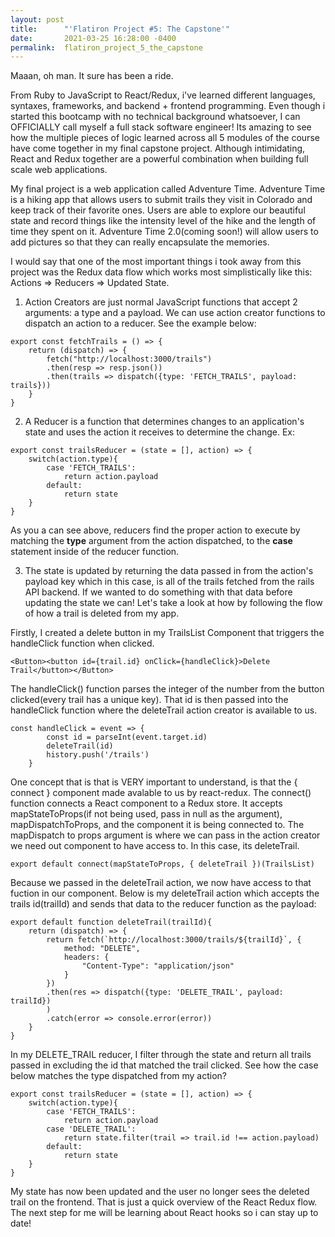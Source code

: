 ```yaml
---
layout: post
title:      "'Flatiron Project #5: The Capstone'"
date:       2021-03-25 16:28:00 -0400
permalink:  flatiron_project_5_the_capstone
---
```


Maaan, oh man. It sure has been a ride.

From Ruby to JavaScript to React/Redux, i've learned different languages, syntaxes, frameworks, and backend + frontend programming. Even though i started this bootcamp with no technical background whatsoever, I can OFFICIALLY call myself a full stack software engineer! Its amazing to see how the multiple pieces of logic learned across all 5 modules of the course have come together in my final capstone project. Although intimidating, React and Redux together are a powerful combination when building full scale web applications.

My final project is a web application called Adventure Time. Adventure Time is a hiking app that allows users to submit trails they visit in Colorado and keep track of their favorite ones. Users are able to explore our beautiful state and record things like the intensity level of the hike and the length of time they spent on it. Adventure Time 2.0(coming soon!) will allow users to add pictures so that they can really encapsulate the memories.  

I would say that one of the most important things i took away from this project was the Redux data flow which works most simplistically like this: Actions => Reducers => Updated State. 

1) Action Creators are just normal JavaScript functions that accept 2 arguments: a type and a payload. We can use action creator functions to dispatch an action to a reducer. See the example below:
```
export const fetchTrails = () => {
    return (dispatch) => {
        fetch("http://localhost:3000/trails")
        .then(resp => resp.json())
        .then(trails => dispatch({type: 'FETCH_TRAILS', payload: trails}))
    }
}
```

2) A Reducer is a function that determines changes to an application's state and uses the action it receives to determine the change. Ex: 
```
export const trailsReducer = (state = [], action) => {
    switch(action.type){
        case 'FETCH_TRAILS':
            return action.payload
        default:
            return state
    }
}
```
As you a can see above, reducers find the proper action to execute by matching the **type** argument from the action dispatched, to the **case** statement inside of the reducer function.

3) The state is updated by returning the data passed in from the action's payload key which in this case, is all of the trails fetched from the rails API backend. If we wanted to do something with that data before updating the state we can! Let's take a look at how by following the flow of how a trail is deleted from my app.

Firstly, I created a delete button in my TrailsList Component that triggers the handleClick function when clicked.
```
<Button><button id={trail.id} onClick={handleClick}>Delete Trail</button></Button>
```

The handleClick() function parses the integer of the number from the button clicked(every trail has a unique key). That id is then passed into the handleClick function where the deleteTrail action creator is available to us. 
```
const handleClick = event => {
        const id = parseInt(event.target.id)
        deleteTrail(id)
        history.push('/trails')
    }
```

One concept that is that is VERY important to understand, is that the { connect } component made avalable to us by react-redux. The connect() function connects a React component to a Redux store. It accepts mapStateToProps(if not being used, pass in null as the argument), mapDispatchToProps, and the component it is being connected to. The mapDispatch to props argument is where we can pass in the action creator we need out component to have access to. In this case, its deleteTrail. 

```
export default connect(mapStateToProps, { deleteTrail })(TrailsList)
```

Because we passed in the deleteTrail action, we now have access to that fuction in our component. Below is my deleteTrail action which accepts the trails id(trailId) and sends that data to the reducer function as the payload:

```
export default function deleteTrail(trailId){
    return (dispatch) => {
        return fetch(`http://localhost:3000/trails/${trailId}`, {
            method: "DELETE",
            headers: {
                "Content-Type": "application/json"
            }
        })
        .then(res => dispatch({type: 'DELETE_TRAIL', payload: trailId})
        )
        .catch(error => console.error(error))
    }
}
```

In my DELETE_TRAIL reducer, I filter through the state and return all trails passed in excluding the id that matched the trail clicked. See how the case below matches the type dispatched from my action?

```
export const trailsReducer = (state = [], action) => {
    switch(action.type){
        case 'FETCH_TRAILS':
            return action.payload 
        case 'DELETE_TRAIL':
            return state.filter(trail => trail.id !== action.payload)
        default:
            return state
    }
}
```

My state has now been updated and the user no longer sees the deleted trail on the frontend. That is just a quick overview of the React Redux flow. The next step for me will be learning about React hooks so i can stay up to date!
